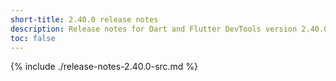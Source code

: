 ```yaml
---
short-title: 2.40.0 release notes
description: Release notes for Dart and Flutter DevTools version 2.40.0.
toc: false
---
```


{% include ./release-notes-2.40.0-src.md %}
